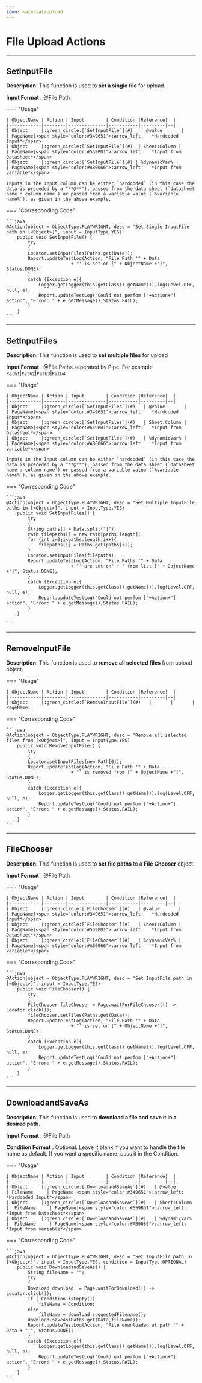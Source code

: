 ```yaml
---
icon: material/upload
---
```



# File Upload Actions
------------------------

## **SetInputFile**

**Description**: This function is used to **set a single file** for upload.

**Input Format** : @File Path

=== "Usage"

    | ObjectName | Action | Input        | Condition |Reference|  |
    |------------|--------|--------------|-----------|---------|--|
    | Object     |:green_circle:[`SetInputFile`](#)   | @value       |       | PageName|<span style="color:#349651">:arrow_left:   *Hardcoded Input*</span> 
    | Object     |:green_circle:[`SetInputFile`](#)  | Sheet:Column |       | PageName|<span style="color:#559BD1">:arrow_left:   *Input from Datasheet*</span>
    | Object     |:green_circle:[`SetInputFile`](#) | %dynamicVar% |       | PageName|<span style="color:#AB0066">:arrow_left:   *Input from variable*</span>

    Inputs in the Input column can be either `hardcoded` (in this case the data is preceded by a "**@**"), passed from the data sheet (`datasheet name : column name`) or passed from a variable value (`%variable name%`), as given in the above example.

=== "Corresponding Code"

    ```java
    @Action(object = ObjectType.PLAYWRIGHT, desc = "Set Single InputFile path in [<Object>]", input = InputType.YES)
        public void SetInputFile() {
            try
            {
            Locator.setInputFiles(Paths.get(Data));
            Report.updateTestLog(Action, "File Path '" + Data
                            + "' is set on [" + ObjectName +"]", Status.DONE);
            }
            catch (Exception e){
                Logger.getLogger(this.getClass().getName()).log(Level.OFF, null, e);
                Report.updateTestLog("Could not perfom ["+Action+"] action", "Error: " + e.getMessage(),Status.FAIL);
            }
        }
    ```

----------------------

## **SetInputFiles**

**Description**: This function is used to **set multiple files** for upload

**Input Format** : @File Paths seperated by Pipe. For example `Path1`|`Path2`|`Path3`|`Path4`

=== "Usage"

    | ObjectName | Action | Input        | Condition |Reference|  |
    |------------|--------|--------------|-----------|---------|--|
    | Object     |:green_circle:[`SetInputFiles`](#)   | @value       |       | PageName|<span style="color:#349651">:arrow_left:   *Hardcoded Input*</span> 
    | Object     |:green_circle:[`SetInputFiles`](#)   | Sheet:Column |       | PageName|<span style="color:#559BD1">:arrow_left:   *Input from Datasheet*</span>
    | Object     |:green_circle:[`SetInputFiles`](#)   | %dynamicVar% |       | PageName|<span style="color:#AB0066">:arrow_left:   *Input from variable*</span>

    Inputs in the Input column can be either `hardcoded` (in this case the data is preceded by a "**@**"), passed from the data sheet (`datasheet name : column name`) or passed from a variable value (`%variable name%`), as given in the above example.

=== "Corresponding Code"

    ```java
    @Action(object = ObjectType.PLAYWRIGHT, desc = "Set Multiple InputFile paths in [<Object>]", input = InputType.YES)
        public void SetInputFiles() {
            try
            {
            String paths[] = Data.split("|");
            Path filepaths[] = new Path[paths.length];
            for (int i=0;i<paths.length;i++){
                filepaths[i] = Paths.get(paths[i]);
            }
            Locator.setInputFiles(filepaths);
            Report.updateTestLog(Action, "File Paths '" + Data
                            + "' are set on" + " from list [" + ObjectName +"]", Status.DONE);
            }
            catch (Exception e){
                Logger.getLogger(this.getClass().getName()).log(Level.OFF, null, e);
                Report.updateTestLog("Could not perfom ["+Action+"] action", "Error: " + e.getMessage(),Status.FAIL);
            }
        }

    ```

----------------------

## **RemoveInputFile**

**Description**: This function is used to **remove all selected files** from upload object.

=== "Usage"

    | ObjectName | Action | Input        | Condition |Reference|  |
    |------------|--------|--------------|-----------|---------|--|
    | Object     |:green_circle:[`RemoveInputFile`](#)   |       |       | PageName|


=== "Corresponding Code"

    ```java
    @Action(object = ObjectType.PLAYWRIGHT, desc = "Remove all selected files from [<Object>]", input = InputType.YES)
        public void RemoveInputFile() {
            try
            {
            Locator.setInputFiles(new Path[0]);
            Report.updateTestLog(Action, "File Path '" + Data
                            + "' is removed from [" + ObjectName +"]", Status.DONE);
            }
            catch (Exception e){
                Logger.getLogger(this.getClass().getName()).log(Level.OFF, null, e);
                Report.updateTestLog("Could not perfom ["+Action+"] action", "Error: " + e.getMessage(),Status.FAIL);
            }
        }
    ```

----------------------

## **FileChooser**

**Description**: This function is used to **set file paths** to a **File Chooser** object.

**Input Format** : @File Path

=== "Usage"

    | ObjectName | Action | Input        | Condition |Reference|  |
    |------------|--------|--------------|-----------|---------|--|
    | Object     |:green_circle:[`FileChooser`](#)   | @value       |       | PageName|<span style="color:#349651">:arrow_left:   *Hardcoded Input*</span> 
    | Object     |:green_circle:[`FileChooser`](#)   | Sheet:Column |       | PageName|<span style="color:#559BD1">:arrow_left:   *Input from Datasheet*</span>
    | Object     |:green_circle:[`FileChooser`](#)   | %dynamicVar% |       | PageName|<span style="color:#AB0066">:arrow_left:   *Input from variable*</span>


=== "Corresponding Code"

    ```java
    @Action(object = ObjectType.PLAYWRIGHT, desc = "Set InputFile path in [<Object>]", input = InputType.YES)
        public void FileChooser() {
            try
            {
            FileChooser fileChooser = Page.waitForFileChooser(() -> Locator.click());
            fileChooser.setFiles(Paths.get(Data));
            Report.updateTestLog(Action, "File Path '" + Data
                            + "' is set on [" + ObjectName +"]", Status.DONE);
            }
            catch (Exception e){
                Logger.getLogger(this.getClass().getName()).log(Level.OFF, null, e);
                Report.updateTestLog("Could not perfom ["+Action+"] action", "Error: " + e.getMessage(),Status.FAIL);
            }
        }
    ```

----------------------

## **DownloadandSaveAs**

**Description**: This function is used to **download a file and save it in a desired path**.

**Input Format** : @File Path

**Condition Format** : Optional. Leave it blank if you want to handle the file name as default. If you want a specific name, pass it in the Condition.

=== "Usage"

    | ObjectName | Action | Input        | Condition |Reference|  |
    |------------|--------|--------------|-----------|---------|--|
    | Object     |:green_circle:[`DownloadandSaveAs`](#)   | @value       | FileName     | PageName|<span style="color:#349651">:arrow_left:   *Hardcoded Input*</span> 
    | Object     |:green_circle:[`DownloadandSaveAs`](#)   | Sheet:Column |  FileName     | PageName|<span style="color:#559BD1">:arrow_left:   *Input from Datasheet*</span>
    | Object     |:green_circle:[`DownloadandSaveAs`](#)   | %dynamicVar% |  FileName     | PageName|<span style="color:#AB0066">:arrow_left:   *Input from variable*</span>


=== "Corresponding Code"

    ```java
    @Action(object = ObjectType.PLAYWRIGHT, desc = "Set InputFile path in [<Object>]", input = InputType.YES, condition = InputType.OPTIONAL)
        public void DownloadandSaveAs() {
            String fileName = "";
            try
            {
            Download download  = Page.waitForDownload(() -> Locator.click());
            if (!Condition.isEmpty())
                fileName = Condition;
            else
                fileName = download.suggestedFilename();
            download.saveAs(Paths.get(Data,fileName));
            Report.updateTestLog(Action, "File downloaded at path '" + Data + "'", Status.DONE);
            }
            catch (Exception e){
                Logger.getLogger(this.getClass().getName()).log(Level.OFF, null, e);
                Report.updateTestLog("Could not perfom ["+Action+"] action", "Error: " + e.getMessage(),Status.FAIL);
            }
        }
    ```